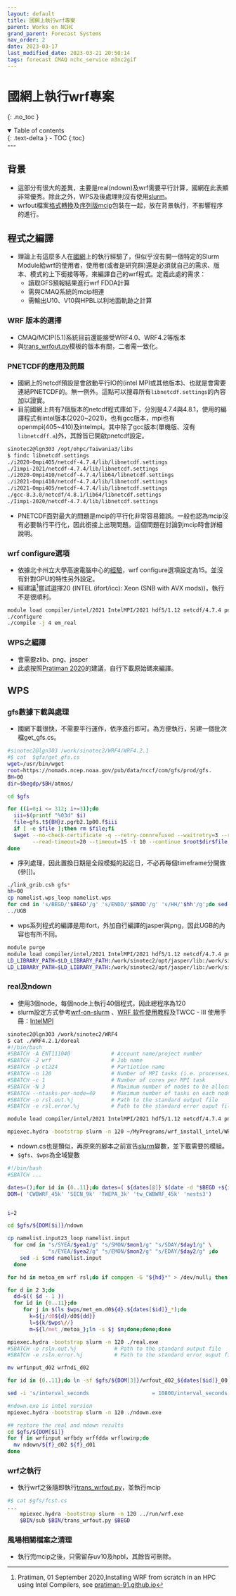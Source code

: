 ```yaml
---
layout: default
title: 國網上執行wrf專案
parent: Works on NCHC
grand_parent: Forecast Systems
nav_order: 2
date: 2023-03-17
last_modified_date: 2023-03-21 20:50:14
tags: forecast CMAQ nchc_service m3nc2gif
---
```


# 國網上執行wrf專案

{: .no_toc }

<details open markdown="block">
  <summary>
    Table of contents
  </summary>
  {: .text-delta }
- TOC
{:toc}
</details>
---

## 背景

- 這部分有很大的差異，主要是real(ndown)及wrf需要平行計算，國網在此表顯非常優秀。除此之外，WPS及後處理則沒有使用[slurm][slurm]。
- wrfout檔案[格式轉換][trans]及[序列版mcip](#序列運作方案)包裝在一起，放在背景執行，不影響程序的進行。

## 程式之編譯

- 理論上有這麼多人在[國網][nchc]上的執行經驗了，但似乎沒有開一個特定的Slurm Module給wrf的使用者，使用者(或者是研究群)還是必須就自己的需求、版本、模式的上下銜接等等，來編譯自己的wrf程式。定義此處的需求：
  - 讀取GFS預報結果進行wrf FDDA計算
  - 需與CMAQ系統的mcip相連
  - 需輸出U10、V10與HPBL以利地面軌跡之計算

### WRF 版本的選擇

- CMAQ/MCIP(5.1)系統目前還能接受WRF4.0、WRF4.2等版本
- 與[trans_wrfout.py][trans]模板的版本有關，二者需一致化。

### PNETCDF的應用及問題

- 國網上的netcdf預設是會啟動平行IO的(intel MPI或其他版本)、也就是會需要連結PNETCDF的。無一例外。這點可以搜尋所有`libnetcdf.settings`的內容加以證實。
- 目前國網上共有7個版本的netcdf程式庫如下，分別是4.7.4與4.8.1，使用的編譯程式有intel版本(2020~2021)，也有gcc版本，mpi也有openmpi(405~410)及intelmpi。其中除了gcc版本(單機版、沒有`libnetcdff.a`)外，其餘皆已開啟pnetcdf設定。

```bash
sinotec2@lgn303 /opt/ohpc/Taiwania3/libs
$ findc libnetcdf.settings
./i2020-Ompi405/netcdf-4.7.4/lib/libnetcdf.settings
./Iimpi-2021/netcdf-4.7.4/lib/libnetcdf.settings
./i2020-Ompi410/netcdf-4.7.4/lib64/libnetcdf.settings
./i2021-Ompi410/netcdf-4.7.4/lib/libnetcdf.settings
./i2021-Ompi405/netcdf-4.7.4/lib/libnetcdf.settings
./gcc-8.3.0/netcdf/4.8.1/lib64/libnetcdf.settings
./Iimpi-2020/netcdf-4.7.4/lib/libnetcdf.settings
```

- PNETCDF面對最大的問題是mcip的平行化非常容易錯誤。一般也認為mcip沒有必要執行平行化，因此銜接上出現問題。這個問題在討論到mcip時會詳細說明。

### wrf configure選項

- 依據北卡州立大學高速電腦中心的[經驗](https://hpc.ncsu.edu/Software/Software.php)，wrf configure選項設定為15。並沒有針對GPU的特性另外設定。
- 經建議[^1]嘗試選擇20 (INTEL (ifort/icc): Xeon (SNB with AVX mods))，執行不是很順利。

```bash
module load compiler/intel/2021 IntelMPI/2021 hdf5/1.12 netcdf/4.7.4 pnetcdf/1.12.2
./configure
./compile -j 4 em_real
```

### WPS之編譯

- 會需要zlib、png、jasper
- 此處按照[Pratiman 2020][Pratiman]的建議，自行下載原始碼來編譯。

## WPS

### gfs數據下載與處理

- 國網下載很快，不需要平行運作，依序進行即可。為方便執行，另建一個批次檔get_gfs.cs。

```bash
#sinotec2@lgn303 /work/sinotec2/WRF4/WRF4.2.1
#$ cat  $gfs/get_gfs.cs
wget=/usr/bin/wget
root=https://nomads.ncep.noaa.gov/pub/data/nccf/com/gfs/prod/gfs.
BH=00
dir=$begdp/$BH/atmos/

cd $gfs

for ((i=0;i <= 312; i+=3));do
  iii=$(printf "%03d" $i)
  file=gfs.t${BH}z.pgrb2.1p00.f$iii
  if [ -e $file ];then rm $file;fi
  $wget --no-check-certificate -q --retry-connrefused --waitretry=3 --random-wait \
        --read-timeout=20 --timeout=15 -t 10 --continue $root$dir$file
done
```

- 序列處理，因此置換日期是全段模擬的起迄日，不必再每個timeframe分開做(參[])。

```bash
./link_grib.csh gfs*
hh=00
cp namelist.wps_loop namelist.wps
for cmd in 's/BEGD/'$BEGD'/g' 's/ENDD/'$ENDD'/g' 's/HH/'$hh'/g';do sed -ie $cmd namelist.wps;done
../UGB
```

- wps系列程式的編譯是用ifort，外加自行編譯的jasper與png，因此UGB的內容也有所不同。

```bash
module purge
module load compiler/intel/2021 IntelMPI/2021 hdf5/1.12 netcdf/4.7.4 pnetcdf/1.12.2
LD_LIBRARY_PATH=$LD_LIBRARY_PATH:/work/sinotec2/opt/jasper/lib:/work/sinotec2/opt/png/lib ./ungrib.exe
LD_LIBRARY_PATH=$LD_LIBRARY_PATH:/work/sinotec2/opt/jasper/lib:/work/sinotec2/opt/png/lib ./metgrid.exe
```

### real及ndown

- 使用3個node，每個node上執行40個程式，因此總程序為120
- slurm設定方式參考[wrf-on-slurm](https://codelabs.developers.google.com/codelabs/wrf-on-slurm-gcp#3) 、[WRF 软件使用教程](https://ac.sugon.com/doc/1.0.6/11268/general-handbook/software-tutorial/wrf.html)及TWCC - III 使用手冊：[IntelMPI](https://man.twcc.ai/@TWCC-III-manual/H1Vyiuos_)

```bash
sinotec2@lgn303 /work/sinotec2/WRF4
$ cat ./WRF4.2.1/doreal
#!/bin/bash
#SBATCH -A ENT111040             # Account name/project number
#SBATCH -J wrf                   # Job name
#SBATCH -p ct224                 # Partiotion name
#SBATCH -n 120                   # Number of MPI tasks (i.e. processes)
#SBATCH -c 1                     # Number of cores per MPI task
#SBATCH -N 3                     # Maximum number of nodes to be allocated
#SBATCH --ntasks-per-node=40     # Maximum number of tasks on each node
#SBATCH -o rsl.out.%j            # Path to the standard output file
#SBATCH -e rsl.error.%j          # Path to the standard error ouput file

module load compiler/intel/2021 IntelMPI/2021 hdf5/1.12 netcdf/4.7.4 pnetcdf/1.12.2

mpiexec.hydra -bootstrap slurm -n 120 ~/MyPrograms/wrf_install_intel/WRF-4.2.1/main/real.exe
```

- ndown.cs也是類似，再原來的腳本之前宣告[slurm][slurm]變數，並下載需要的模組。
- `$gfs`、`$wps`為全域變數

```bash
#!/bin/bash
#SBATCH ...

dates=();for id in {0..11};do dates=( ${dates[@]} $(date -d "$BEGD +${id}days" +%Y-%m-%d) );done
DOM=( 'CWBWRF_45k' 'SECN_9k' 'TWEPA_3k' 'tw_CWBWRF_45k' 'nests3')


i=2

cd $gfs/${DOM[$i]}/ndown

cp namelist.input23_loop namelist.input
  for cmd in "s/SYEA/$yea1/g" "s/SMON/$mon1/g" "s/SDAY/$day1/g" \
             "s/EYEA/$yea2/g" "s/EMON/$mon2/g" "s/EDAY/$day2/g" ;do
    sed -i $cmd namelist.input
  done

for hd in metoa_em wrf rsl;do if compgen -G "${hd}*" > /dev/null; then rm -f ${hd}*;fi;done

for d in 2 3;do
  dd=$(( $d - 1 ))
  for id in {0..11};do
     for j in $(ls $wps/met_em.d0${d}.${dates[$id]}_*);do
       k=${j/d0${d}/d0${dd}}
       l=${k/$wps\//}
       m=${l/met_/metoa_};ln -s $j $m;done;done;done

mpiexec.hydra -bootstrap slurm -n 120 ./real.exe
#SBATCH -o rsln.out.%j            # Path to the standard output file
#SBATCH -e rsln.error.%j          # Path to the standard error ouput file

mv wrfinput_d02 wrfndi_d02

for id in {0..11};do ln -sf $gfs/${DOM[3]}/wrfout_d02_${dates[$id]}_00:00:00 wrfout_d01_${dates[$id]}_00:00:00;done

sed -i 's/interval_seconds                    = 10800/interval_seconds                    = 3600/g' namelist.input

#ndown.exe is intel version
mpiexec.hydra -bootstrap slurm -n 120 ./ndown.exe

## restore the real and ndown results
cd $gfs/${DOM[$i]}
for f in wrfinput wrfbdy wrffdda wrflowinp;do
  mv ndown/${f}_d02 ${f}_d01
done
```

### wrf之執行

- 執行wrf之後隨即執行[trans_wrfout.py][trans]，並執行mcip

```bash
#$ cat $gfs/fcst.cs
...
    mpiexec.hydra -bootstrap slurm -n 120 ../run/wrf.exe
    $BIN/sub $BIN/trans_wrfout.py $BEGD
```

### 風場相關檔案之清理

- 執行完mcip之後，只需留存uv10及hpbl，其餘皆可刪除。

[^1]: Pratiman, 01 September 2020,Installing WRF from scratch in an HPC using Intel Compilers, see [pratiman-91.github.io][pratiman]

[pratiman]: https://pratiman-91.github.io/2020/09/01/Installing-WRF-from-scratch-in-an-HPC-using-Intel-Compilers.html "Installing WRF from scratch in an HPC using Intel Compilers"

[nchc]: https://iservice.nchc.org.tw/nchc_service/nchc_service_twn3_hpc.php "國研院國網中心台灣杉三號(Taiwania 3)為國內提供開放服務申請的最大CPU高速計算主機(2021年)，擁有900個計算節點。"
[slurm]: ../../GridModels/TWNEPA_RecommCMAQ/module_slurm.md#slurm-commands "slurm-commands"
[trans]: ../../wind_models/WRFOUT/2.TransWrfout.md "因應intel MPI轉換wrfout格式"
